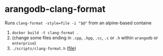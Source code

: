 # arangodb-clang-format

Runs `clang-format -style=file -i "$@"` from an alpine-based containe

1. `docker build -t clang-format .`
2. (change some files ending in `.cpp`, `.hpp`, `.cc`, `.c` or `.h` within `arangodb` or `enterprise`)
3. `./scripts/clang-format.h` ([file](https://github.com/arangodb/arangodb/blob/05a343481d1caeba5253692e687c59e04ae1f2c4/scripts/clang-format.sh))
